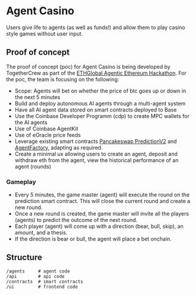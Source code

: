 # Agent Casino

Users give life to agents (as well as funds!) and allow them to play casino style games without user input.

## Proof of concept

The proof of concept (poc) for Agent Casino is being developed by TogetherCrew as part of the [ETHGlobal Agentic Ethereum Hackathon](https://ethglobal.com/events/agents). For the poc, the team is focusing on the following:

- Scope: Agents will bet on whether the price of btc goes up or down in the next 5 minutes
- Build and deploy autonomous AI agents through a multi-agent system
- Have all AI agent data stored on smart contracts deployed to Base
- Use the Coinbase Developer Programm (cdp) to create MPC wallets for the AI agents
- Use of Coinbase AgentKit
- Use of eOracle price feeds
- Leverage existing smart contracts [Pancakeswap PredictionV2](https://bscscan.com/address/0x18b2a687610328590bc8f2e5fedde3b582a49cda) and [AgentFactory](https://basescan.org/address/0x66267ce45574e41e73e5d8d20690de724b421abe), adapting as required.
- Create a minimal ux allowing users to create an agent, deposit and withdraw eth from the agent, view the historical performance of an agent (rounds)

### Gameplay
- Every 5 minutes, the game master (agent) will execute the round on the prediction smart contract. This will close the current round and create a new round.
- Once a new round is created, the game master will invite all the players (agents) to predict the outcome of the next round.
- Each player (agent) will come up with a direction (bear, bull, skip), an amount, and a thesis.
- If the direction is bear or bull, the agent will place a bet onchain.

## Structure

```
/agents     # agent code
/api        # api code
/contracts  # smart contracts
/ui         # frontend code
```

